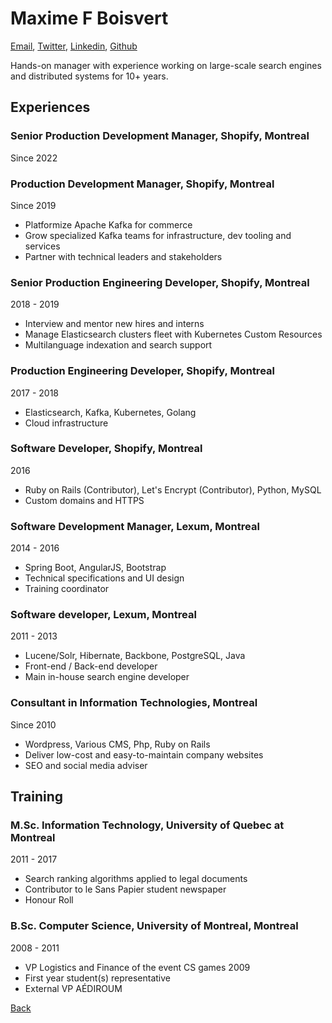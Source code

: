 # Maxime F Boisvert

[Email](mailto:contact@maxboisvert.com),
[Twitter](https://twitter.com/maxboisvert),
[Linkedin](https://ca.linkedin.com/in/maxboisvert),
[Github](https://github.com/maxboisvert)

Hands-on manager with experience working on large-scale search engines and distributed systems for 10+ years.

## Experiences

### Senior Production Development Manager, Shopify, Montreal
Since 2022

### Production Development Manager, Shopify, Montreal
Since 2019

- Platformize Apache Kafka for commerce
- Grow specialized Kafka teams for infrastructure, dev tooling and services
- Partner with technical leaders and stakeholders

### Senior Production Engineering Developer, Shopify, Montreal
2018 - 2019

- Interview and mentor new hires and interns
- Manage Elasticsearch clusters fleet with Kubernetes Custom Resources
- Multilanguage indexation and search support

### Production Engineering Developer, Shopify, Montreal
2017 - 2018

- Elasticsearch, Kafka, Kubernetes, Golang
- Cloud infrastructure

### Software Developer, Shopify, Montreal
2016

- Ruby on Rails (Contributor), Let's Encrypt (Contributor), Python, MySQL
- Custom domains and HTTPS

### Software Development Manager, Lexum, Montreal
2014 - 2016

- Spring Boot, AngularJS, Bootstrap
- Technical specifications and UI design
- Training coordinator

### Software developer, Lexum, Montreal
2011 - 2013

- Lucene/Solr, Hibernate, Backbone, PostgreSQL, Java
- Front-end / Back-end developer
- Main in-house search engine developer

### Consultant in Information Technologies, Montreal
Since 2010

- Wordpress, Various CMS, Php, Ruby on Rails
- Deliver low-cost and easy-to-maintain company websites
- SEO and social media adviser

## Training

### M.Sc. Information Technology, University of Quebec at Montreal
2011 - 2017

- Search ranking algorithms applied to legal documents
- Contributor to le Sans Papier student newspaper
- Honour Roll

### B.Sc. Computer Science, University of Montreal, Montreal
2008 - 2011

- VP Logistics and Finance of the event CS games 2009
- First year student(s) representative
- External VP AÉDIROUM

[Back](../)
